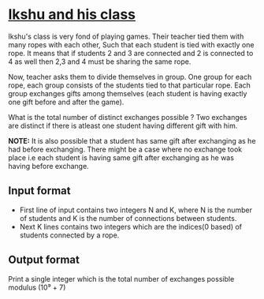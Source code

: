 # [Ikshu and his class][link]

Ikshu's class is very fond of playing games. Their teacher tied them with many ropes with each other, Such that each student is tied with exactly one rope. It means that if students 2 and 3 are connected and 2 is connected to 4 as well then 2,3 and 4 must be sharing the same rope.

Now, teacher asks them to divide themselves in group. One group for each rope, each group consists of the students tied to that particular rope. Each group exchanges gifts among themselves (each student is having exactly one gift before and after the game).

What is the total number of distinct exchanges possible ? Two exchanges are distinct if there is atleast one student having different gift with him.

**NOTE:** It is also possible that a student has same gift after exchanging as he had before exchanging. There might be a case where no exchange took place i.e each student is having same gift after exchanging as he was having before exchange.

## Input format

- First line of input contains two integers N and K, where N is the number of students and K is the number of connections between students.
- Next K lines contains two integers which are the indices(0 based) of students connected by a rope.

## Output format

Print a single integer which is the total number of exchanges possible modulus (10⁹ + 7)

[link]: https://www.hackerearth.com/practice/data-structures/disjoint-data-strutures/basics-of-disjoint-data-structures/practice-problems/algorithm/ikshu-and-his-class-1/
